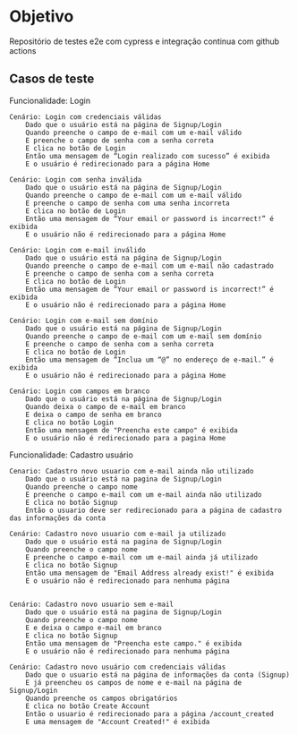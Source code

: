 # Objetivo

Repositório de testes e2e com cypress e integração continua com github actions

## Casos de teste

Funcionalidade: Login

    Cenário: Login com credenciais válidas
        Dado que o usuário está na página de Signup/Login
        Quando preenche o campo de e-mail com um e-mail válido
        E preenche o campo de senha com a senha correta
        E clica no botão de Login
        Então uma mensagem de “Login realizado com sucesso” é exibida
        E o usuário é redirecionado para a página Home

    Cenário: Login com senha inválida
        Dado que o usuário está na página de Signup/Login
        Quando preenche o campo de e-mail com um e-mail válido
        E preenche o campo de senha com uma senha incorreta
        E clica no botão de Login
        Então uma mensagem de “Your email or password is incorrect!” é exibida
        E o usuário não é redirecionado para a página Home

    Cenário: Login com e-mail inválido
        Dado que o usuário está na página de Signup/Login
        Quando preenche o campo de e-mail com um e-mail não cadastrado
        E preenche o campo de senha com a senha correta
        E clica no botão de Login
        Então uma mensagem de “Your email or password is incorrect!” é exibida
        E o usuário não é redirecionado para a página Home

    Cenário: Login com e-mail sem domínio
        Dado que o usuário está na página de Signup/Login
        Quando preenche o campo de e-mail com um e-mail sem domínio
        E preenche o campo de senha com a senha correta
        E clica no botão de Login
        Então uma mensagem de “Inclua um “@” no endereço de e-mail.” é exibida
        E o usuário não é redirecionado para a página Home

    Cenário: Login com campos em branco
        Dado que o usuário está na página de Signup/Login
        Quando deixa o campo de e-mail em branco
        E deixa o campo de senha em branco
        E clica no botão Login
        Então uma mensagem de "Preencha este campo" é exibida
        E o usuário não é redirecionado para a pagina Home

	
Funcionalidade: Cadastro usuário

	Cenario: Cadastro novo usuario com e-mail ainda não utilizado
		Dado que o usuário está na pagina de Signup/Login
		Quando preenche o campo nome
		E preenche o campo e-mail com um e-mail ainda não utilizado
		E clica no botão Signup
		Então o usuario deve ser redirecionado para a página de cadastro das informações da conta

	Cenário: Cadastro novo usuario com e-mail ja utilizado
		Dado que o usuário está na pagina de Signup/Login
		Quando preenche o campo nome
		E preenche o campo e-mail com um e-mail ainda já utilizado
		E clica no botão Signup
		Então uma mensagem de "Email Address already exist!" é exibida
		E o usuário não é redirecionado para nenhuma página


	Cenário: Cadastro novo usuario sem e-mail 
		Dado que o usuário está na pagina de Signup/Login
		Quando preenche o campo nome
		E e deixa o campo e-mail em branco
		E clica no botão Signup
		Então uma mensagem de "Preencha este campo." é exibida
		E o usuário não é redirecionado para nenhuma página

	Cenário: Cadastro novo usuário com credenciais válidas
		Dado que o usuario está na página de informações da conta (Signup)
		E já preencheu os campos de nome e e-mail na página de Signup/Login
		Quando preenche os campos obrigatórios
		E clica no botão Create Account
		Então o usuario é redirecionado para a página /account_created
		E uma mensagem de "Account Created!" é exibida
